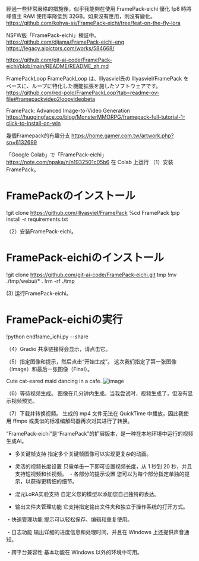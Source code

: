 經過一些非常嚴格的措施後，似乎我能夠在使用 FramePack-eichi 優化 fp8 時將峰值主 RAM 使用率降低到 32GB。如果沒有應用，則沒有變化。
https://github.com/kohya-ss/FramePack-eichi/tree/feat-on-the-fly-lora

NSFW版「FramePack-eichi」検証中。
https://github.com/dijama/FramePack-eichi-eng
https://legacy.aipictors.com/works/584668/

https://github.com/git-ai-code/FramePack-eichi/blob/main/README/README_zh.md


FramePackLoop  FramePackLoop は、lllyasviel氏の lllyasviel/FramePack をベースに、ループに特化した機能拡張を施したソフトウェアです。
https://github.com/red-polo/FramePackLoop?tab=readme-ov-file#framepackvideo2loopvideobeta


FramePack: Advanced Image-to-Video Generation
https://huggingface.co/blog/MonsterMMORPG/framepack-full-tutorial-1-click-to-install-on-win

幾個Framepack的有趣分支
https://home.gamer.com.tw/artwork.php?sn=6132699

「Google Colab」で「FramePack-eichi」 
https://note.com/npaka/n/n1932501c05b6
在 Colab 上运行
（1）安装FramePack。
# FramePackのインストール
!git clone https://github.com/lllyasviel/FramePack
%cd FramePack
!pip install -r requirements.txt

（2）安装FramePack-eichi。
# FramePack-eichiのインストール
!git clone https://github.com/git-ai-code/FramePack-eichi.git tmp
!mv ./tmp/webui/* .
!rm -rf ./tmp

(3) 运行FramePack-eichi。
# FramePack-eichiの実行
!python endframe_ichi.py --share

（4）Gradio 共享链接将会显示，请点击它。

（5）指定图像和提示，然后点击“开始生成”。
这次我们指定了第一张图像（Image）和最后一张图像（Final）。

Cute cat-eared maid dancing in a cafe.
![image](https://github.com/user-attachments/assets/0e1d8025-2949-430b-97cd-db450d34f580)


（6）等待视频生成。
图像在几分钟内生成。当我尝试时，视频生成了，但没有显示视频预览。


（7）下载并转换视频。
生成的 mp4 文件无法在 QuickTime 中播放，因此我使用 ffmpe 或类似的标准编解码器再次对其进行了转换。





“FramePack-eichi”是“FramePack”的扩展版本，是一种在本地环境中运行的视频生成AI。
- 多关键帧支持
指定多个关键帧图像可以实现更复杂的动画。
- 灵活的视频长度设置
只需单击一下即可设置视频长度，从 1 秒到 20 秒，并且支持短视频和长视频。
・各部分的提示设置
您可以为每个部分指定单独的提示，以获得更精细的细节。
- 混元LoRA实验支持
​自定义您的模型以添加您自己独特的表达。

- 输出文件夹管理功能
它支持指定输出文件夹和独立于操作系统的打开方式。

・快速管理功能
​提示可以轻松保存、编辑和重复使用。

・日志功能
输出详细的进度信息和处理时间，并且在 Windows 上还提供声音通知。

・跨平台兼容性
基本功能在 Windows 以外的环境中可用。


